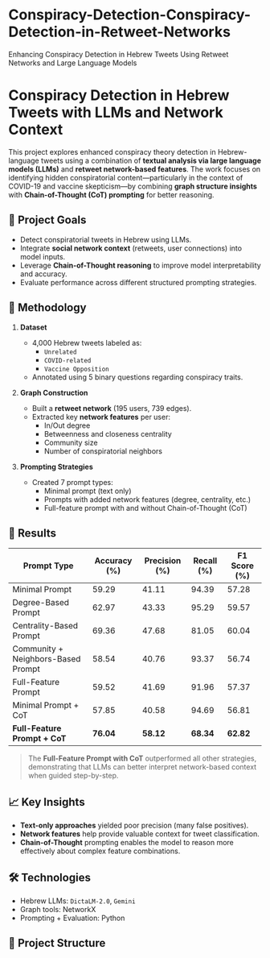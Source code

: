 # Conspiracy-Detection-Conspiracy-Detection-in-Retweet-Networks
Enhancing Conspiracy Detection in Hebrew Tweets Using Retweet Networks and Large Language Models
# Conspiracy Detection in Hebrew Tweets with LLMs and Network Context

This project explores enhanced conspiracy theory detection in Hebrew-language tweets using a combination of **textual analysis via large language models (LLMs)** and **retweet network-based features**. The work focuses on identifying hidden conspiratorial content—particularly in the context of COVID-19 and vaccine skepticism—by combining **graph structure insights** with **Chain-of-Thought (CoT) prompting** for better reasoning.

## 📌 Project Goals

- Detect conspiratorial tweets in Hebrew using LLMs.
- Integrate **social network context** (retweets, user connections) into model inputs.
- Leverage **Chain-of-Thought reasoning** to improve model interpretability and accuracy.
- Evaluate performance across different structured prompting strategies.

## 🧠 Methodology

1. **Dataset**  
   - 4,000 Hebrew tweets labeled as:  
     - `Unrelated`  
     - `COVID-related`  
     - `Vaccine Opposition`  
   - Annotated using 5 binary questions regarding conspiracy traits.

2. **Graph Construction**  
   - Built a **retweet network** (195 users, 739 edges).  
   - Extracted key **network features** per user:
     - In/Out degree
     - Betweenness and closeness centrality
     - Community size
     - Number of conspiratorial neighbors

3. **Prompting Strategies**  
   - Created 7 prompt types:
     - Minimal prompt (text only)
     - Prompts with added network features (degree, centrality, etc.)
     - Full-feature prompt with and without Chain-of-Thought (CoT)

## 🧪 Results

| Prompt Type                         | Accuracy (%) | Precision (%) | Recall (%) | F1 Score (%) |
|------------------------------------|--------------|----------------|-------------|----------------|
| Minimal Prompt                     | 59.29        | 41.11          | 94.39       | 57.28          |
| Degree-Based Prompt                | 62.97        | 43.33          | 95.29       | 59.57          |
| Centrality-Based Prompt            | 69.36        | 47.68          | 81.05       | 60.04          |
| Community + Neighbors-Based Prompt| 58.54        | 40.76          | 93.37       | 56.74          |
| Full-Feature Prompt                | 59.52        | 41.69          | 91.96       | 57.37          |
| Minimal Prompt + CoT               | 57.85        | 40.58          | 94.69       | 56.81          |
| **Full-Feature Prompt + CoT**      | **76.04**    | **58.12**      | **68.34**   | **62.82**      |

> The **Full-Feature Prompt with CoT** outperformed all other strategies, demonstrating that LLMs can better interpret network-based context when guided step-by-step.

## 📈 Key Insights

- **Text-only approaches** yielded poor precision (many false positives).
- **Network features** help provide valuable context for tweet classification.
- **Chain-of-Thought** prompting enables the model to reason more effectively about complex feature combinations.

## 🛠️ Technologies

- Hebrew LLMs: `DictaLM-2.0`, `Gemini`
- Graph tools: NetworkX
- Prompting + Evaluation: Python

## 📂 Project Structure


